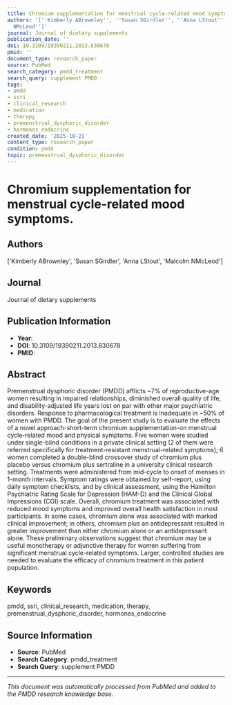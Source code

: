 ```yaml
---
title: Chromium supplementation for menstrual cycle-related mood symptoms.
authors: '[''Kimberly ABrownley'', ''Susan SGirdler'', ''Anna LStout'', ''Malcolm
  NMcLeod'']'
journal: Journal of dietary supplements
publication_date: ''
doi: 10.3109/19390211.2013.830678
pmid: ''
document_type: research_paper
source: PubMed
search_category: pmdd_treatment
search_query: supplement PMDD
tags:
- pmdd
- ssri
- clinical_research
- medication
- therapy
- premenstrual_dysphoric_disorder
- hormones_endocrine
created_date: '2025-10-21'
content_type: research_paper
condition: pmdd
topic: premenstrual_dysphoric_disorder
---
```


# Chromium supplementation for menstrual cycle-related mood symptoms.

## Authors
['Kimberly ABrownley', 'Susan SGirdler', 'Anna LStout', 'Malcolm NMcLeod']

## Journal
Journal of dietary supplements

## Publication Information
- **Year**: 
- **DOI**: 10.3109/19390211.2013.830678
- **PMID**: 

## Abstract
Premenstrual dysphoric disorder (PMDD) afflicts ~7% of reproductive-age women resulting in impaired relationships, diminished overall quality of life, and disability-adjusted life years lost on par with other major psychiatric disorders. Response to pharmacological treatment is inadequate in ~50% of women with PMDD. The goal of the present study is to evaluate the effects of a novel approach-short-term chromium supplementation-on menstrual cycle-related mood and physical symptoms. Five women were studied under single-blind conditions in a private clinical setting (2 of them were referred specifically for treatment-resistant menstrual-related symptoms); 6 women completed a double-blind crossover study of chromium plus placebo versus chromium plus sertraline in a university clinical research setting. Treatments were administered from mid-cycle to onset of menses in 1-month intervals. Symptom ratings were obtained by self-report, using daily symptom checklists, and by clinical assessment, using the Hamilton Psychiatric Rating Scale for Depression (HAM-D) and the Clinical Global Impressions (CGI) scale. Overall, chromium treatment was associated with reduced mood symptoms and improved overall health satisfaction in most participants. In some cases, chromium alone was associated with marked clinical improvement; in others, chromium plus an antidepressant resulted in greater improvement than either chromium alone or an antidepressant alone. These preliminary observations suggest that chromium may be a useful monotherapy or adjunctive therapy for women suffering from significant menstrual cycle-related symptoms. Larger, controlled studies are needed to evaluate the efficacy of chromium treatment in this patient population.

## Keywords
pmdd, ssri, clinical_research, medication, therapy, premenstrual_dysphoric_disorder, hormones_endocrine

## Source Information
- **Source**: PubMed
- **Search Category**: pmdd_treatment
- **Search Query**: supplement PMDD

---
*This document was automatically processed from PubMed and added to the PMDD research knowledge base.*
